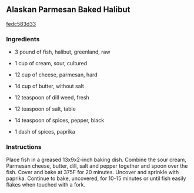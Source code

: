 ## Alaskan Parmesan Baked Halibut

[fedc583d33](http://www.food.com/recipe/alaskan-parmesan-baked-halibut-211838)

### Ingredients

 - 3 pound of fish, halibut, greenland, raw

 - 1 cup of cream, sour, cultured

 - 12 cup of cheese, parmesan, hard

 - 14 cup of butter, without salt

 - 12 teaspoon of dill weed, fresh

 - 12 teaspoon of salt, table

 - 14 teaspoon of spices, pepper, black

 - 1 dash of spices, paprika

### Instructions

Place fish in a greased 13x9x2-inch baking dish. Combine the sour cream, Parmesan cheese, butter, dill, salt and pepper together and spoon over the fish. Cover and bake at 375F for 20 minutes. Uncover and sprinkle with paprika. Continue to bake, uncovered, for 10-15 minutes or until fish easily flakes when touched with a fork.